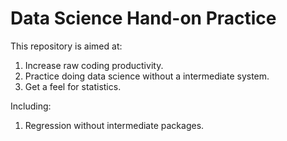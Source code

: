 <h1> Data Science Hand-on Practice </h1>

<p>This repository is aimed at:
<ol>
<li> Increase raw coding productivity.
<li> Practice doing data science without a intermediate system.
<li> Get a feel for statistics.
</ol>
<p> 
<p> Including: 
<ol>
<li>Regression without intermediate packages.
</ol>
